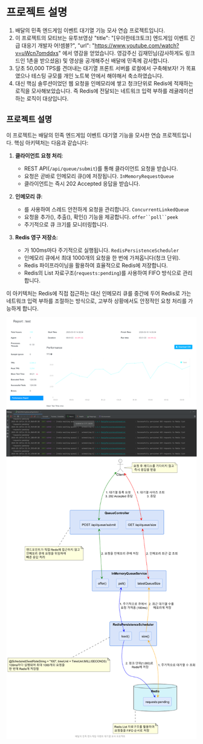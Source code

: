 # 프로젝트 설명
1. 배달의 민족 엔드게임 이벤트 대기열 기능 모사 연습 프로젝트입니다.
2. 이 프로젝트의 모티브는 유투브영상 "title": "[우아한테크토크] 엔드게임 이벤트 긴급 대응기  개발자 어!셈블?",
   "url": "https://www.youtube.com/watch?v=uWcn7omddxs" 에서 영감을 얻었습니다. 영감주신 김재민님(감사하게도 링크드인 1촌을 받으셨음) 및 영상을 공개해주신 배달에 민족께 감사합니다.
3. 당초 50,000 TPS를 견뎌내는 대기열 프론트 서버를 로컬에서 구축해보자! 가 목표였으나 테스팅 규모를 개인 노트북 안에서 해야해서 축소하였습니다.
4. 대신 핵심 솔루션이었던 웹 요청을 인메모리에 쌓고 청크단위로 Redis에 적재하는 로직을 모사해보았습니다. 즉 Redis에 전달되는 네트워크 입력 부하를 레귤레이션 하는 로직이 대상입니다.

## 프로젝트 설명
이 프로젝트는 배달의 민족 엔드게임 이벤트 대기열 기능을 모사한 연습 프로젝트입니다. 핵심 아키텍처는 다음과 같습니다:
1. **클라이언트 요청 처리**:
   - REST API(`/api/queue/submit`)를 통해 클라이언트 요청을 받습니다.
   - 요청은 곧바로 인메모리 큐()에 저장됩니다. `InMemoryRequestQueue`
   - 클라이언트는 즉시 202 Accepted 응답을 받습니다.

2. **인메모리 큐**:
   - 를 사용하여 스레드 안전하게 요청을 관리합니다. `ConcurrentLinkedQueue`
   - 요청을 추가(), 추출(), 확인() 기능을 제공합니다. `offer``poll``peek`
   - 주기적으로 큐 크기를 모니터링합니다.

3. **Redis 영구 저장소**:
   - 가 100ms마다 주기적으로 실행됩니다. `RedisPersistenceScheduler`
   - 인메모리 큐에서 최대 1000개의 요청을 한 번에 가져옵니다(청크 단위).
   - Redis 파이프라이닝을 활용하여 효율적으로 Redis에 저장합니다.
   - Redis의 List 자료구조(`requests:pending`)를 사용하여 FIFO 방식으로 관리합니다.

이 아키텍처는 Redis에 직접 접근하는 대신 인메모리 큐를 중간에 두어 Redis로 가는 네트워크 입력 부하를 조절하는 방식으로, 고부하 상황에서도 안정적인 요청 처리를 가능하게 합니다.


![img.png](ngrinder.png)
![img_1.png](serverConsole.png)
![img_1.png](document/Redis_Waiting_Queue.png)